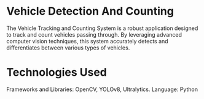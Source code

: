 # Vehicle Detection And Counting
The Vehicle Tracking and Counting System is a robust application designed to track and count vehicles passing through. By leveraging advanced computer vision techniques, this system accurately detects and differentiates between various types of vehicles.

# Technologies Used
Frameworks and Libraries: OpenCV, YOLOv8, Ultralytics.
Language: Python
